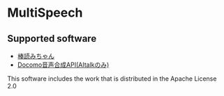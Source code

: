 # MultiSpeech
## Supported software
- [棒読みちゃん](http://chi.usamimi.info/Program/Application/BouyomiChan/) 
- [Docomo音声合成API(AItalkのみ)](https://dev.smt.docomo.ne.jp/?p=docs.api.page&api_name=text_to_speech&p_name=api_usage_scenario)

This software includes the work that is distributed in the Apache License 2.0